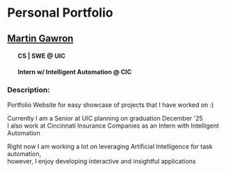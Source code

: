 # Personal Portfolio

## <u>Martin Gawron</u>
#### &ensp;&ensp;&ensp; CS | SWE @ UIC
#### &ensp;&ensp;&ensp; Intern w/ Intelligent Automation @ CIC

### Description:

Portfolio Website for easy showcase of projects that I have worked on :)  

Currently I am a Senior at UIC planning on graduation December '25  
I also work at Cincinnati Insurance Companies as an Intern with Intelligent Automation  

Right now I am working a lot on leveraging Artificial Intelligence for task automation,  
however, I enjoy developing interactive and insightful applications
